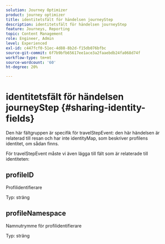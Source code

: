 ```yaml
---
solution: Journey Optimizer
product: journey optimizer
title: identitetsfält för händelsen journeyStep
description: identitetsfält för händelsen journeyStep
feature: Journeys, Reporting
topic: Content Management
role: Engineer, Admin
level: Experienced
exl-id: c447fcf0-51ec-4d88-8b2d-f15db076bfbc
source-git-commit: 6f7b9bfb65617ee1ace3a2faaebdb24fa068d74f
workflow-type: tm+mt
source-wordcount: '60'
ht-degree: 20%

---
```


# identitetsfält för händelsen journeyStep {#sharing-identity-fields}

Den här fältgruppen är specifik för travelStepEvent: den här händelsen är relaterad till resan och har inte identityMap, som beskriver profilens identitet, om sådan finns.

För travelStepEvent måste vi även lägga till fält som är relaterade till identiteten:

## profileID

Profilidentifierare

Typ: sträng

## profileNamespace

Namnutrymme för profilidentifierare

Typ: sträng
